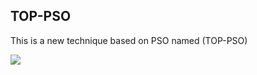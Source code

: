 ## TOP-PSO

This is a new technique based on PSO named (TOP-PSO)

<img src="https://render.githubusercontent.com/render/math?math=e^{i \pi} = -1">
